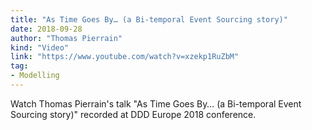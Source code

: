 ```yaml
---
title: "As Time Goes By… (a Bi-temporal Event Sourcing story)"
date: 2018-09-28
author: "Thomas Pierrain"
kind: "Video"
link: "https://www.youtube.com/watch?v=xzekp1RuZbM"
tag:
- Modelling
---
```


Watch Thomas Pierrain's talk "As Time Goes By… (a Bi-temporal Event Sourcing story)" recorded at DDD Europe 2018 conference.

<!-- more -->

<YouTube id="xzekp1RuZbM"></YouTube>
